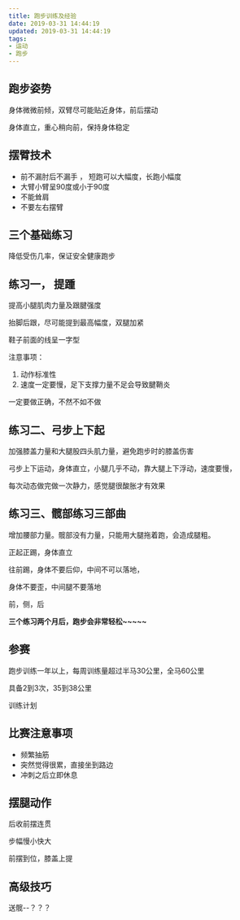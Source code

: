 ```yaml
---
title: 跑步训练及经验
date: 2019-03-31 14:44:19
updated: 2019-03-31 14:44:19
tags:
- 运动
- 跑步
---
```


## 跑步姿势

身体微微前倾，双臂尽可能贴近身体，前后摆动

身体直立，重心稍向前，保持身体稳定

## 摆臂技术

* 前不漏肘后不漏手 ， 短跑可以大幅度，长跑小幅度
* 大臂小臂呈90度或小于90度
* 不能耸肩
* 不要左右摆臂

## 三个基础练习

降低受伤几率，保证安全健康跑步

## 练习一， 提踵

提高小腿肌肉力量及跟腱强度

抬脚后跟，尽可能提到最高幅度，双腿加紧

鞋子前面的线呈一字型

注意事项：

1. 动作标准性
2. 速度一定要慢，足下支撑力量不足会导致腱鞘炎

一定要做正确，不然不如不做

## 练习二、弓步上下起

加强膝盖力量和大腿股四头肌力量，避免跑步时的膝盖伤害

弓步上下运动，身体直立，小腿几乎不动，靠大腿上下浮动，速度要慢，

每次动态做完做一次静力，感觉腿很酸胀才有效果

## 练习三、髋部练习三部曲

增加腰部力量。髋部没有力量，只能用大腿拖着跑，会造成腿粗。

正起正踢，身体直立

往前踢，身体不要后仰，中间不可以落地，

身体不要歪，中间腿不要落地

前，侧，后

**三个练习两个月后，跑步会非常轻松~~~~~**

## 参赛

跑步训练一年以上，每周训练量超过半马30公里，全马60公里

具备2到3次，35到38公里

训练计划

## 比赛注意事项

* 频繁抽筋
* 突然觉得很累，直接坐到路边
* 冲刺之后立即休息

## 摆腿动作

后收前摆连贯

步幅慢小快大

前摆到位，膝盖上提

## 高级技巧

送髋--？？？
